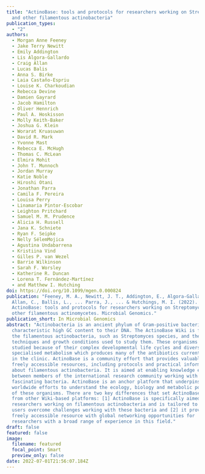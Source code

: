 ```yaml
---
title: "ActinoBase: tools and protocols for researchers working on Streptomyces
  and other filamentous actinobacteria"
publication_types:
  - "2"
authors:
  - Morgan Anne Feeney
  - Jake Terry Newitt
  - Emily Addington
  - Lis Algora-Gallardo
  - Craig Allan
  - Lucas Balis
  - Anna S. Birke
  - Laia Castaño-Espriu
  - Louise K. Charkoudian
  - Rebecca Devine
  - Damien Gayrard
  - Jacob Hamilton
  - Oliver Hennrich
  - Paul A. Hoskisson
  - Molly Keith-Baker
  - Joshua G. Klein
  - Worarat Kruasuwan
  - David R. Mark
  - Yvonne Mast
  - Rebecca E. McHugh
  - Thomas C. McLean
  - Elmira Mohit
  - John T. Munnoch
  - Jordan Murray
  - Katie Noble
  - Hiroshi Otani
  - Jonathan Parra
  - Camila F. Pereira
  - Louisa Perry
  - Linamaria Pintor-Escobar
  - Leighton Pritchard
  - Samuel M. M. Prudence
  - Alicia H. Russell
  - Jana K. Schniete
  - Ryan F. Seipke
  - Nelly SélemMojica
  - Agustina Undabarrena
  - Kristiina Vind
  - Gilles P. van Wezel
  - Barrie Wilkinson
  - Sarah F. Worsley
  - Katherine R. Duncan
  - Lorena T. Fernández-Martínez
  - and Matthew I. Hutching
doi: https://doi.org/10.1099/mgen.0.000824
publication: "Feeney, M. A., Newitt, J. T., Addington, E., Algora-Gallardo, L.,
  Allan, C., Ballis, L., ... Parra, J., ... & Hutchings, M. I. (2022).
  ActinoBase: tools and protocols for researchers working on Streptomyces and
  other filamentous actinomycetes. Microbial Genomics."
publication_short: In Microbial Genomics
abstract: "Actinobacteria is an ancient phylum of Gram-positive bacteria with a
  characteristic high GC content to their DNA. The ActinoBase Wiki is focused on
  the filamentous actinobacteria, such as Streptomyces species, and the
  techniques and growth conditions used to study them. These organisms are
  studied because of their complex developmental life cycles and diverse
  specialised metabolism which produces many of the antibiotics currently used
  in the clinic. ActinoBase is a community effort that provides valuable and
  freely accessible resources, including protocols and practical information
  about filamentous actinobacteria. It is aimed at enabling knowledge exchange
  between members of the international research community working with these
  fascinating bacteria. ActinoBase is an anchor platform that underpins
  worldwide efforts to understand the ecology, biology and metabolic potential
  of these organisms. There are two key differences that set ActinoBase apart
  from other Wiki-based platforms: [1] ActinoBase is specifically aimed at
  researchers working on filamentous actinobacteria and is tailored to help
  users overcome challenges working with these bacteria and [2] it provides a
  freely accessible resource with global networking opportunities for
  researchers with a broad range of experience in this field."
draft: false
featured: false
image:
  filename: featured
  focal_point: Smart
  preview_only: false
date: 2022-07-01T21:56:07.184Z
---
```

